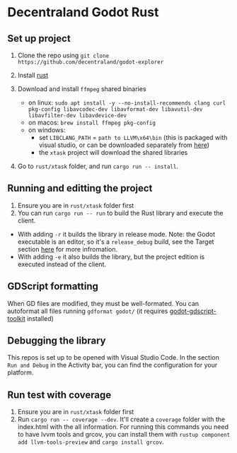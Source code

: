 # Decentraland Godot Rust

## Set up project

1. Clone the repo using `git clone https://github.com/decentraland/godot-explorer`
2. Install [rust](https://www.rust-lang.org/tools/install)
3. Download and install `ffmpeg` shared binaries
    - on linux: `sudo apt install -y --no-install-recommends clang curl pkg-config libavcodec-dev libavformat-dev libavutil-dev libavfilter-dev libavdevice-dev`
    - on macos: `brew install ffmpeg pkg-config`
    - on windows: 
      - set `LIBCLANG_PATH` = `path to LLVM\x64\bin` (this is packaged with visual studio, or can be downloaded separately from [here](https://github.com/llvm/llvm-project/releases/download/llvmorg-15.0.7/LLVM-15.0.7-win64.exe))
      - the `xtask` project will download the shared libraries

2. Go to `rust/xtask` folder, and run `cargo run -- install`.

## Running and editting the project

1. Ensure you are in `rust/xtask` folder first
2. You can run `cargo run -- run` to build the Rust library and execute the client. 
- With adding `-r` it builds the library in release mode. Note: the Godot executable is an editor, so it's a `release_debug` build, see the Target section [here](https://docs.godotengine.org/en/stable/contributing/development/compiling/introduction_to_the_buildsystem.html) for more infromation.
- With adding `-e` it also builds the library, but the project edition is executed instead of the client.

## GDScript formatting

When GD files are modified, they must be well-formated. You can autoformat all files running `gdformat godot/` (it requires [godot-gdscript-toolkit](https://github.com/Scony/godot-gdscript-toolkit) installed)

## Debugging the library
This repos is set up to be opened with Visual Studio Code. In the section `Run and Debug` in the Activity bar, you can find the configuration for your platform.

## Run test with coverage
1. Ensure you are in `rust/xtask` folder first
2. Run `cargo run -- coverage --dev`. It'll create a `coverage` folder with the index.html with the all information. For running this commands you need to have lvvm tools and grcov, you can install them with `rustup component add llvm-tools-preview` and `cargo install grcov`.

